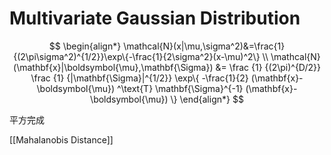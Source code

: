 # Multivariate Gaussian Distribution

$$
\begin{align*}
    \mathcal{N}(x|\mu,\sigma^2)&=\frac{1}{(2\pi\sigma^2)^{1/2}}\exp\{-\frac{1}{2\sigma^2}(x-\mu)^2\} \\
    \mathcal{N}(\mathbf{x}|\boldsymbol{\mu},\mathbf{\Sigma}) &=
    \frac
        {1}
        {(2\pi)^{D/2}}
    \frac
        {1}
        {|\mathbf{\Sigma}|^{1/2}}
    \exp\{
        -\frac{1}{2}
        (\mathbf{x}-\boldsymbol{\mu})
            ^\text{T}
        \mathbf{\Sigma}^{-1}
        (\mathbf{x}-\boldsymbol{\mu})
    \}
\end{align*}
$$

平方完成

[[Mahalanobis Distance]]